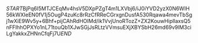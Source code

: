 $START$BjPq6I5MTJCEqMv4hsV5DXpPZgT4m1LXVbj6/iJ0iYVD2yzX0N6WIH56kWXIeEN0fV1j5OugP4zuKc8rRzCfRReCGrxgnDusfA530Rqawa4mevTbSgj1wXiE9Wv5y+6Bhf+pijCAhRdHOIMd/ik1VvjUnoRTozZ+ZX2KouwHipllaxsQ5nFFIhhOPXYo1nL71touQb1XJwSGjJsRLtzVVmsuEXjXBYSbH26md69v9lM3ciLgYakkxZHNnCfqFj7U$END$